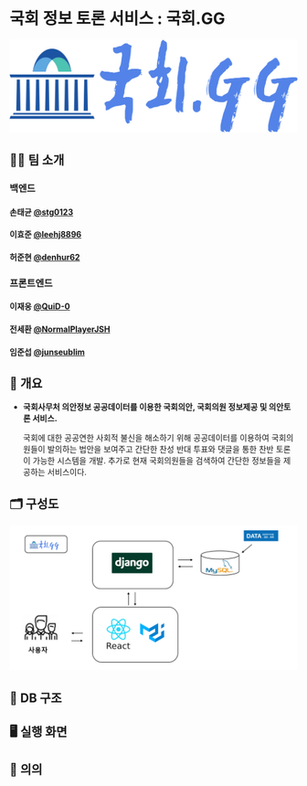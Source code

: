 # 국회 정보 토론 서비스 : 국회.GG

<img src="./resources/logo.png"/>

## 🧑‍💻 팀 소개

### 백엔드

#### 손태균 [@stg0123](https://github.com/stg0123)
#### 이효준 [@leehj8896](https://github.com/leehj8896)
#### 허준현 [@denhur62](https://github.com/denhur62)

### 프론트엔드
#### 이재웅 [@QuiD-0](https://github.com/QuiD-0)
#### 전세환 [@NormalPlayerJSH](https://github.com/NormalPlayerJSH)
#### 임준섭 [@junseublim](https://github.com/junseublim)


## 📄 개요

- **국회사무처 의안정보 공공데이터를 이용한 국회의안, 국회의원 정보제공 및 의안토론 서비스.**

    국회에 대한 공공연한 사회적 불신을 해소하기 위해 공공데이터를 이용하여 국회의원들이 발의하는 법안을 보여주고 간단한 찬성 반대 투표와 댓글을 통한 찬반 토론이 가능한 시스템을 개발. 추가로 현재 국회의원들을 검색하여 간단한 정보들을 제공하는 서비스이다.


## 🗂 구성도

<img src="./resources/diagram.png"/>

## 📔 DB 구조

## 🖥 실행 화면

## 📍 의의

